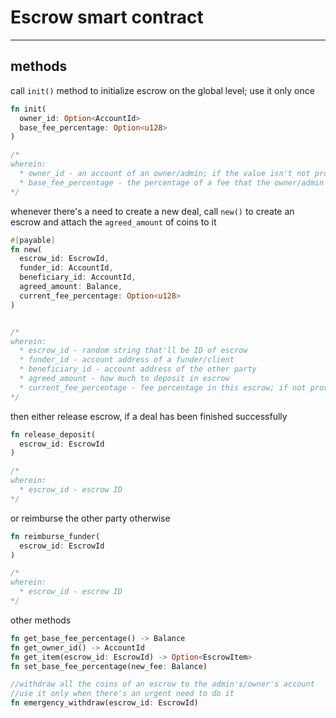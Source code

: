 # Escrow smart contract

---
## methods

call `init()` method to initialize escrow on the global level; use it only once

```rust
fn init(
  owner_id: Option<AccountId>
  base_fee_percentage: Option<u128>
)

/*
wherein:
  * owner_id - an account of an owner/admin; if the value isn't not provided, the caller will become the one.
  * base_fee_percentage - the percentage of a fee that the owner/admin will receive off each deal
*/
```

whenever there's a need to create a new deal, call `new()` to create an escrow and attach the `agreed_amount` of coins to it

```rust
#[payable]
fn new(
  escrow_id: EscrowId,
  funder_id: AccountId,
  beneficiary_id: AccountId,
  agreed_amount: Balance,
  current_fee_percentage: Option<u128>
)


/*
wherein:
  * escrow_id - random string that'll be ID of escrow
  * funder_id - account address of a funder/client
  * beneficiary_id - account address of the other party
  * agreed_amount - how much to deposit in escrow
  * current_fee_percentage - fee percentage in this escrow; if not provided, the base_fee_percentage will get used instead
*/
```

then either release escrow, if a deal has been finished successfully

```rust
fn release_deposit(
  escrow_id: EscrowId
)

/*
wherein:
  * escrow_id - escrow ID
*/
```

or reimburse the other party otherwise

```rust
fn reimburse_funder(
  escrow_id: EscrowId
)

/*
wherein:
  * escrow_id - escrow ID 
*/
```

other methods

```rust
fn get_base_fee_percentage() -> Balance
fn get_owner_id() -> AccountId
fn get_item(escrow_id: EscrowId) -> Option<EscrowItem>
fn set_base_fee_percentage(new_fee: Balance)

//withdraw all the coins of an escrow to the admin's/owner's account
//use it only when there's an urgent need to do it
fn emergency_withdraw(escrow_id: EscrowId)
```
